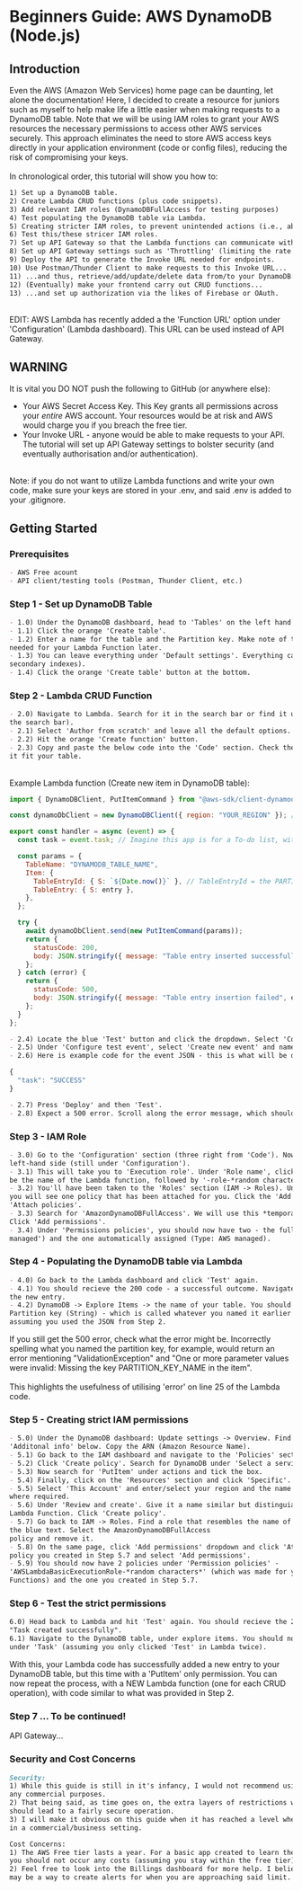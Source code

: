 # Beginners Guide: AWS DynamoDB (Node.js)

## Introduction

Even the AWS (Amazon Web Services) home page can be daunting, let alone the documentation! Here, I decided to create a resource for juniors such as myself to help make life a little easier when making requests to a DynamoDB table. Note that we will be using IAM roles to grant your AWS resources the necessary permissions to access other AWS services securely. This approach eliminates the need to store AWS access keys directly in your application environment (code or config files), reducing the risk of compromising your keys. 
<br>
<br>
In chronological order, this tutorial will show you how to:

```markdown
1) Set up a DynamoDB table.
2) Create Lambda CRUD functions (plus code snippets).
3) Add relevant IAM roles (DynamoDBFullAccess for testing purposes)
4) Test populating the DynamoDB table via Lambda.
5) Creating stricter IAM roles, to prevent unintended actions (i.e., abuse and more).
6) Test this/these stricer IAM roles.
7) Set up API Gateway so that the Lambda functions can communicate with your DynamoDB table.
8) Set up API Gateway settings such as 'Throttling' (limiting the rate requests can be made)
9) Deploy the API to generate the Invoke URL needed for endpoints.
10) Use Postman/Thunder Client to make requests to this Invoke URL...
11) ...and thus, retrieve/add/update/delete data from/to your DynamoDB table.
12) (Eventually) make your frontend carry out CRUD functions...
13) ...and set up authorization via the likes of Firebase or OAuth.

```
<br>
EDIT: AWS Lambda has recently added a the 'Function URL' option under 'Configuration' (Lambda dashboard). This URL can be used instead of API Gateway.

## WARNING

It is vital you DO NOT push the following to GitHub (or anywhere else):

- Your AWS Secret Access Key. This Key grants all permissions across your *entire* AWS account. Your resources would be at risk and AWS would charge you if you breach the free tier.
- Your Invoke URL - anyone would be able to make requests to your API. The tutorial will set up API Gateway settings to bolster security (and eventually authorisation and/or authentication).
<br>
Note: if you do not want to utilize Lambda functions and write your own code, make sure your keys are stored in your .env, and said .env is added to your .gitignore.

## Getting Started
### Prerequisites
```markdown
- AWS Free acount
- API client/testing tools (Postman, Thunder Client, etc.)

```
### Step 1 - Set up DynamoDB Table
```markdown
- 1.0) Under the DynamoDB dashboard, head to 'Tables' on the left hand side. 
- 1.1) Click the orange 'Create table'.
- 1.2) Enter a name for the table and the Partition key. Make note of these two names - they will be
needed for your Lambda Function later.
- 1.3) You can leave everything under 'Default settings'. Everything can be changed later (except
secondary indexes).
- 1.4) Click the orange 'Create table' button at the bottom.
```
### Step 2 - Lambda CRUD Function
```markdown
- 2.0) Navigate to Lambda. Search for it in the search bar or find it under 'Services' (top left, next to
the search bar).
- 2.1) Select 'Author from scratch' and leave all the default options.
- 2.2) Hit the orange 'Create function' button.
- 2.3) Copy and paste the below code into the 'Code' section. Check the comments for clues on how to make
it fit your table.
```
<br>
Example Lambda function (Create new item in DynamoDB table):

```javascript
import { DynamoDBClient, PutItemCommand } from "@aws-sdk/client-dynamodb";

const dynamoDbClient = new DynamoDBClient({ region: "YOUR_REGION" }); // e.g., "eu-west-1"

export const handler = async (event) => {
  const task = event.task; // Imagine this app is for a To-do list, with tasks

  const params = {
    TableName: "DYNAMODB_TABLE_NAME",
    Item: {
      TableEntryId: { S: `${Date.now()}` }, // TableEntryId = the PARTITION KEY
      TableEntry: { S: entry },
    },
  };

  try {
    await dynamoDbClient.send(new PutItemCommand(params));
    return {
      statusCode: 200,
      body: JSON.stringify({ message: "Table entry inserted successfully" }),
    };
  } catch (error) {
    return {
      statusCode: 500,
      body: JSON.stringify({ message: "Table entry insertion failed", error }), // Notice the use of error
    };
  }
};
```

```markdown
- 2.4) Locate the blue 'Test' button and click the dropdown. Select 'Configure test event'.
- 2.5) Under 'Configure test event', select 'Create new event' and name the event (e.g., testEvent1).
- 2.6) Here is example code for the event JSON - this is what will be delivered to the DynamoDB table:
```

```javascript
{
  "task": "SUCCESS"
}

```

```markdown
- 2.7) Press 'Deploy' and then 'Test'.
- 2.8) Expect a 500 error. Scroll along the error message, which should mention 'AccessDeniedException'.
```

### Step 3 - IAM Role
```markdown
- 3.0) Go to the 'Configuration' section (three right from 'Code'). Now click 'Permissions' on the
left-hand side (still under 'Configuration').
- 3.1) This will take you to 'Execution role'. Under 'Role name', click the only link below (should
be the name of the Lambda function, followed by '-role-*random characters*').
- 3.2) You'll have been taken to the 'Roles' section (IAM -> Roles). Under 'Permissions policies',
you will see one policy that has been attached for you. Click the 'Add permissions' dropdown and click
'Attach policies'.
- 3.3) Search for 'AmazonDynamoDBFullAccess'. We will use this *temporarily* to establish a connection.
Click 'Add permissions'.
- 3.4) Under 'Permissions policies', you should now have two - the full access policy (Type: 'Customer
managed') and the one automatically assigned (Type: AWS managed).
```

### Step 4 - Populating the DynamoDB table via Lambda
```markdown
- 4.0) Go back to the Lambda dashboard and click 'Test' again.
- 4.1) You should recieve the 200 code - a successful outcome. Navigate to the DynamoDB dashboard to see
the new entry.
- 4.2) DynamoDB -> Explore Items -> the name of your table. You should see a random number under the
Partition key (String) - which is called whatever you named it earlier - and 'SUCCESS' under Task,
assuming you used the JSON from Step 2.
```
If you still get the 500 error, check what the error might be. Incorrectly spelling what you named the partition key, for example, would return an error mentioning "ValidationException" and "One or more parameter values were invalid: Missing the key PARTITION_KEY_NAME in the item".
<br>
<br>
This highlights the usefulness of utilising 'error' on line 25 of the Lambda code.

### Step 5 - Creating strict IAM permissions
```markdown
- 5.0) Under the DynamoDB dashboard: Update settings -> Overview. Find 'General information' and expand
'Additonal info' below. Copy the ARN (Amazon Resource Name).
- 5.1) Go back to the IAM dashboard and navigate to the 'Policies' section.
- 5.2) Click 'Create policy'. Search for DynamoDB under 'Select a service'.
- 5.3) Now search for 'PutItem' under actions and tick the box.
- 5.4) Finally, click on the 'Resources' section and click 'Specific'. Then click 'Add ARNs'.
- 5.5) Select 'This Account' and enter/select your region and the name of your table. Paste the ARN
where required.
- 5.6) Under 'Review and create'. Give it a name similar but distinguiable from the name of your
Lambda Function. Click 'Create policy'.
- 5.7) Go back to IAM -> Roles. Find a role that resembles the name of your Lambda Function and click
the blue text. Select the AmazonDynamoDBFullAccess
policy and remove it.
- 5.8) On the same page, click 'Add permissions' dropdown and click 'Attach policies. Find the
policy you created in Step 5.7 and select 'Add permissions'.
- 5.9) You should now have 2 policies under 'Permission policies' -
'AWSLambdaBasicExecutionRole-*random characters*' (which was made for you when you created your Lambda
Functions) and the one you created in Step 5.7.
```

### Step 6 - Test the strict permissions
```markdown
6.0) Head back to Lambda and hit 'Test' again. You should recieve the 200 statusCode message again,
"Task created successfully".
6.1) Navigate to the DynamoDB table, under explore items. You should now have two 'SUCCESS' entries
under 'Task' (assuming you only clicked 'Test' in Lambda twice).
```
With this, your Lambda code has successfully added a new entry to your DynamoDB table, but this time with a 'PutItem' only permission. You can now repeat the process, with a NEW Lambda function (one for each CRUD operation), with code similar to what was provided in Step 2.

### Step 7 ... To be continued!
API Gateway...

### Security and Cost Concerns
```markdown
Security:
1) While this guide is still in it's infancy, I would not recommend using this guide to fulfil
any commercial purposes.
2) That being said, as time goes on, the extra layers of restrictions woven into this guide
should lead to a fairly secure operation.
3) I will make it obvious on this guide when it has reached a level where it could be used
in a commercial/business setting.

Cost Concerns:
1) The AWS Free tier lasts a year. For a basic app created to learn the ropes of AWS,
you should not occur any costs (assuming you stay within the free tier).
2) Feel free to look into the Billings dashboard for more help. I believe there
may be a way to create alerts for when you are approaching said limit.
```
